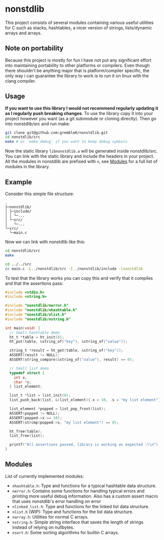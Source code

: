 # nonstdlib
This project consists of several modules containing various useful utilities for C such as stacks, hashtables, a nicer version of strings, lists/dynamic arrays and arrays.

## Note on portability
Because this project is mostly for fun I have not put any significant effort into maintaining portability to other platforms or compilers. Even though there shouldn't be anything major that is platform/compiler specific, the only way i can guarantee the library to work is to run it on linux with the clang compiler.

## Usage
**If you want to use this library I would not recommend regularly updating it as I regularly push breaking changes**. To use the library copy it into your project however you want (as a git submodule or cloning directly). Then go into nonstdlib/src and run make:
```sh
git clone git@github.com:gremble0/nonstdlib.git
cd nonstdlib/src
make # or `make debug` if you want to keep debug symbols
```
Now the static library `libnonstdlib.a` will be generated inside nonstdlib/src. You can link with the static library and include the headers in your project. All the modules in nonstdlib are prefixed with `n`, see [Modules](#modules) for a full list of modules in the library.

## Example
Consider this simple file structure:
```
.
├─nonstdlib/
│ ├─include/
│ │ └─...
│ └─src/
│   └─...
└─src/
  └─main.c
```

Now we can link with nonstdlib like this:
```sh
cd nonstdlib/src
make

cd ../../src
cc main.c -L../nonstdlib/src -I../nonstdlib/include -lnonstdlib
```

To test that the library works you can copy this and verify that it compiles and that the assertions pass:
```c
#include <stdio.h>
#include <string.h>

#include "nonstdlib/nerror.h"
#include "nonstdlib/nhashtable.h"
#include "nonstdlib/nlist.h"
#include "nonstdlib/nstring.h"

int main(void) {
  // Small hashtable demo
  ht_t *table = ht_init(8);
  ht_put(table, &string_of("key"), &string_of("value"));

  string_t *result = ht_get(table, &string_of("key"));
  ASSERT(result != NULL);
  ASSERT(string_compare(&string_of("value"), result) == 0);

  // Small list demo
  typedef struct {
    int x;
    char *s;
  } list_element;

  list_t *list = list_init(8);
  list_push_back(list, &(list_element){.x = 10, .s = "my list element"});

  list_element *popped = list_pop_front(list);
  ASSERT(popped != NULL);
  ASSERT(popped->x == 10);
  ASSERT(strcmp(popped->s, "my list element") == 0);

  ht_free(table);
  list_free(list);

  printf("All assertions passed, library is working as expected :)\n");
}
```

## Modules
List of currently implemented modules:
- `nhashtable.h`: Type and functions for a typical hashtable data structure.
- `nerror.h`: Contains some functions for handling typical errors and printing more useful debug information. Also has a custom assert macro that uses nonstdlib's error handling on error
- `nlinked_list.h`: Type and functions for the linked list data structure.
- `nlist.h` (WIP): Type and functions for the list data structure.
- `narray.h`: Utilities for normal C arrays.
- `nstring.h`: Simple string interface that saves the length of strings instead of relying on nullbytes.
- `nsort.h`: Some sorting algorithms for builtin C arrays.
